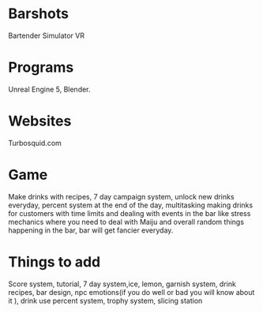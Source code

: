 # Barshots
Bartender Simulator VR
# Programs
Unreal Engine 5, Blender.
# Websites
Turbosquid.com
# Game
Make drinks with recipes, 7 day campaign system, unlock new drinks everyday, percent system at the end of the day, multitasking making drinks for customers with time limits and dealing with events in the bar like stress mechanics where you need to deal with Maiju and overall random things happening in the bar, bar will get fancier everyday.
# Things to add
Score system, tutorial, 7 day system,ice, lemon, garnish system, drink recipes, bar design, npc emotions(if you do well or bad you will know about it ), drink use percent system, trophy system, slicing station
